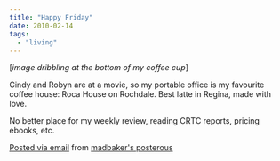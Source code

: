 ```yaml
---
title: "Happy Friday"
date: 2010-02-14
tags:
  - "living"
---
```


[_image dribbling at the bottom of my coffee cup_]

Cindy and Robyn are at a movie, so my portable office is my favourite coffee house: Roca House on Rochdale. Best latte in Regina, made with love.

No better place for my weekly review, reading CRTC reports, pricing ebooks, etc.

[Posted via email](http://posterous.com) from [madbaker's posterous](http://madbaker.posterous.com/happy-friday-95)
